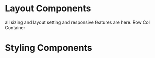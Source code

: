 # Layout Components
all sizing and layout setting and responsive features are here.
Row
Col
Container

# Styling Components
